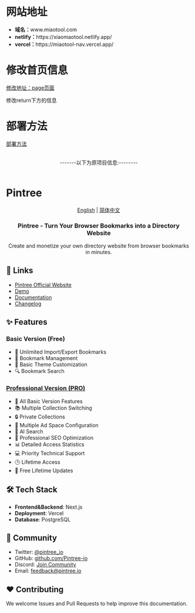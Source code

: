 # 网站地址


<ul>
<li><strong>域名：</strong>www.miaotool.com </li>
<li><strong>netlify：</strong>https://xiaomaotool.netlify.app/</li>
<li><strong>vercel：</strong>https://miaotool-nav.vercel.app/</li>
</ul>

# 修改首页信息
[修改地址：page页面](https://github.com/cheng01315/miaotool-nav-next.js/blob/main/src/app/page.tsx)

<p>修改return下方的信息</p>
  
# 部署方法
[部署方法](https://docs.pintree.io/en/guide/open-source)

<br/>
<div align="center">
-------以下为原项目信息:--------
</div>
<br/>

# Pintree

<div align="center">

[English](./README.md) | [简体中文](./README-zh.md)

  <h3>Pintree - Turn Your Browser Bookmarks into a Directory Website</h3>
  <p>Create and monetize your own directory website from browser bookmarks in minutes.</p>
</div>

## 🔗 Links

- [Pintree Official Website](https://pintree.io)
- [Demo](https://demo.pintree.io)
- [Documentation](https://docs.pintree.io)
- [Changelog](https://docs.pintree.io/en/changelog)

## ✨ Features

### Basic Version (Free)
- 📑 Unlimited Import/Export Bookmarks
- 📁 Bookmark Management
- 🎨 Basic Theme Customization
- 🔍 Bookmark Search

### [Professional Version (PRO)](https://www.pintree.io/#pricing)
- 📑 All Basic Version Features
- 📚 Multiple Collection Switching
- 🔒 Private Collections
- 📢 Multiple Ad Space Configuration
- 🤖 AI Search
- 🎯 Professional SEO Optimization
- 📊 Detailed Access Statistics
- 💻 Priority Technical Support
- 🕒 Lifetime Access
- 🔄 Free Lifetime Updates

## 🛠️ Tech Stack

- **Frontend&Backend**: Next.js
- **Deployment**: Vercel
- **Database**: PostgreSQL

## 👥 Community

- Twitter: [@pintree_io](https://twitter.com/pintree_io)
- GitHub: [github.com/Pintree-io](https://github.com/Pintree-io)
- Discord: [Join Community](https://discord.gg/gJTrkHFg)
- Email: feedback@pintree.io

## ❤️ Contributing

We welcome Issues and Pull Requests to help improve this documentation.
